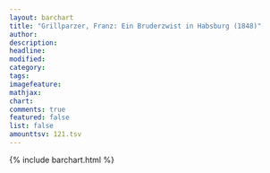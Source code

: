 ```yaml
---
layout: barchart
title: "Grillparzer, Franz: Ein Bruderzwist in Habsburg (1848)"
author:
description:
headline:
modified:
category:
tags:
imagefeature: 
mathjax: 
chart: 
comments: true
featured: false
list: false
amounttsv: 121.tsv
---
```

{% include barchart.html %}
